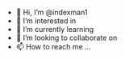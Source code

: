 - 👋 Hi, I’m @indexman1
- 👀 I’m interested in
- 🌱 I’m currently learning
- 💞️ I’m looking to collaborate on
- 📫 How to reach me ...

<!---
indexman1/indexman1 is a ✨ special ✨ repository because its `README.md` (this file) appears on your GitHub profile.
You can click the Preview link to take a look at your changes.
--->
